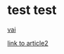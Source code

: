 # test test

[vai](../test-chapter/article2.md#this-is-my-h1)


[link to article2](article2.md#this-is-my-h1)
